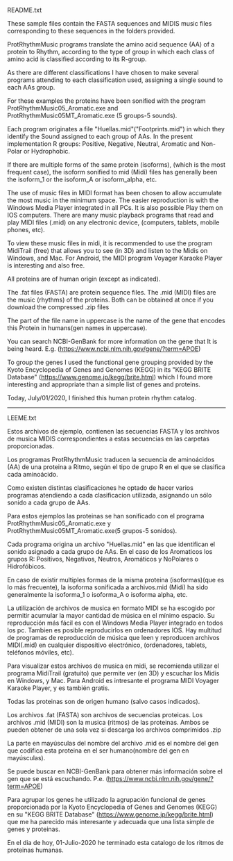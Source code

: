 ﻿README.txt

These sample files contain the FASTA sequences and MIDIS music files
corresponding to these sequences in the folders provided.

ProtRhythmMusic programs translate the amino acid sequence (AA) of a
protein to Rhythm, according to the type of group in which each class of amino acid 
is classified according to its R-group.

As there are different classifications I have chosen to make several programs
attending to each classification used, assigning a single sound to each
AAs group.

For these examples the proteins have been sonified with the program
ProtRhythmMusic05_Aromatic.exe and ProtRhythmMusic05MT_Aromatic.exe (5 groups-5 sounds).

Each program originates a file "Huellas.mid"("Footprints.mid") in which they identify the
Sound assigned to each group of AAs. In the present implementation R groups: 
Positive, Negative, Neutral, Aromatic and Non-Polar or Hydrophobic.

If there are multiple forms of the same protein (isoforms), (which is the most frequent case),
the isoform sonified to mid (Midi) files has generally been the isoform_1 or 
the isoform_A or isoform_alpha, etc.

The use of music files in MIDI format has been chosen to allow accumulate the most 
music in the minimum space. The easier reproduction is with the Windows Media Player
integrated in all PCs. It is also possible Play them on IOS computers. There are many
music playback programs that read and play MIDI files (.mid) on any electronic device,
(computers, tablets, mobile phones, etc).

To view these music files in midi, it is recommended to use the program MidiTrail 
(free) that allows you to see (in 3D) and listen to the Midis on Windows, and Mac.
For Android, the MIDI program Voyager Karaoke Player is interesting and also free.

All proteins are of human origin (except as indicated).

The .fat files (FASTA) are protein sequence files.
The .mid (MIDI) files are the music (rhythms) of the proteins.
Both can be obtained at once if you download the compressed .zip files

The part of the file name in uppercase is the name of the gene that encodes this Protein in 
humans(gen names in uppercase).

You can search NCBI-GenBank for more information on the gene that
It is being heard. E.g. (https://www.ncbi.nlm.nih.gov/gene/?term=APOE)

To group the genes I used the functional gene grouping provided by 
the Kyoto Encyclopedia of Genes and Genomes (KEGG) in its "KEGG BRITE Database" 
(https://www.genome.jp/kegg/brite.html) which I found more interesting and appropriate 
than a simple list of genes and proteins.

Today, July/01/2020, I finished this human protein rhythm catalog.
________________________________________________________________________________________________

LEEME.txt

Estos archivos de ejemplo, contienen las secuencias FASTA y los archivos de musica MIDIS
correspondientes a estas secuencias en las carpetas proporcionadas.

Los programas ProtRhythmMusic traducen la secuencia de aminoácidos (AA) de una
proteina a Ritmo, según el tipo de grupo R en el que se clasifica cada 
aminoácido. 

Como existen distintas clasificaciones he optado de hacer varios programas 
atendiendo a cada clasificacion utilizada, asignando un sólo sonido a cada 
grupo de AAs.

Para estos ejemplos las proteinas se han sonificado con el programa 
ProtRhythmMusic05_Aromatic.exe y ProtRhythmMusic05MT_Aromatic.exe(5 grupos-5 sonidos).

Cada programa origina un archivo "Huellas.mid" en las que identifican el 
sonido asignado a cada grupo de AAs. En el caso de los Aromaticos los 
grupos R: Positivos, Negativos, Neutros, Aromáticos y NoPolares o Hidrofóbicos.

En caso de existir multiples formas de la misma proteina (isoformas)(que es lo más frecuente), 
la isoforma sonificada a archivos.mid (Midi) ha sido generalmente la isoforma_1
o isoforma_A o isoforma alpha, etc.

La utilización de archivos de musica en formato MIDI se ha escogido por permitir
acumular la mayor cantidad de música en el mínimo espacio. Su reproducción más fácil
es con el Windows Media Player integrado en todos los pc. Tambien es posible 
reproducirlos en ordenadores IOS. Hay multitud de programas de reproducción de música
que leen y reproducen archivos MIDI(.mid) en cualquier dispositivo electrónico,
(ordenadores, tablets, teléfonos móviles, etc).

Para visualizar estos archivos de musica en midi, se recomienda utilizar el programa
MidiTrail (gratuito) que permite ver (en 3D) y escuchar los Midis en Windows, y Mac.
Para Android es intresante el programa MIDI Voyager Karaoke Player, y es también gratis.

Todas las proteinas son de origen humano (salvo casos indicados).

Los archivos .fat (FASTA) son archivos de secuencias proteicas.
Los archivos .mid (MIDI) son la musica (ritmos) de las proteinas. 
Ambos se pueden obtener de una sola vez si descarga los archivos comprimidos .zip

La parte en mayúsculas del nombre del archivo .mid es el nombre del gen que codifica 
esta proteina en el ser humano(nombre del gen en mayúsculas).

Se puede buscar en NCBI-GenBank para obtener más información sobre el gen que 
se está escuchando. P.e. (https://www.ncbi.nlm.nih.gov/gene/?term=APOE)

Para agrupar los genes he utilizado la agrupación funcional de genes
proporcionada por la Kyoto Encyclopedia of Genes and Genomes (KEGG) en su
"KEGG BRITE Database" (https://www.genome.jp/kegg/brite.html)
que me ha parecido más interesante y adecuada que una lista simple de genes y proteinas.

En el dia de hoy, 01-Julio-2020 he terminado esta catalogo de los ritmos de proteinas humanas.
